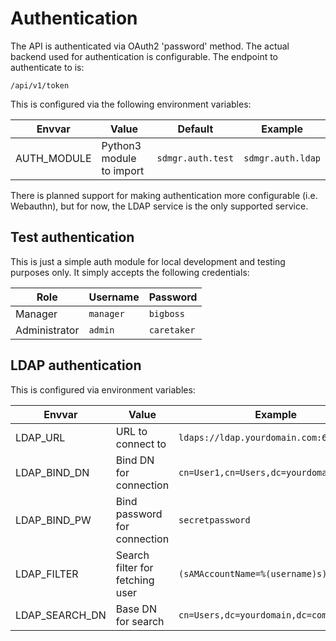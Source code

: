 # Authentication

The API is authenticated via OAuth2 'password' method. The actual backend used for authentication is configurable. The endpoint to authenticate to is:

`/api/v1/token`

This is configured via the following environment variables:

| Envvar | Value | Default | Example |
|--------|-------|---------|---------|
| AUTH_MODULE | Python3 module to import | `sdmgr.auth.test` | `sdmgr.auth.ldap` |

There is planned support for making authentication more configurable (i.e. Webauthn), but for now, the LDAP service is the only supported service.


## Test authentication

This is just a simple auth module for local development and testing purposes only. It simply accepts the following credentials:

| Role | Username | Password |
|------|----------|----------|
| Manager | `manager` | `bigboss` |
| Administrator | `admin` | `caretaker` |


## LDAP authentication

This is configured via environment variables:

| Envvar | Value | Example |
|--------|-------|---------|
| LDAP_URL | URL to connect to | `ldaps://ldap.yourdomain.com:636` |
| LDAP_BIND_DN | Bind DN for connection | `cn=User1,cn=Users,dc=yourdomain,dc=com` |
| LDAP_BIND_PW | Bind password for connection | `secretpassword` |
| LDAP_FILTER | Search filter for fetching user | `(sAMAccountName=%(username)s)` |
| LDAP_SEARCH_DN | Base DN for search | `cn=Users,dc=yourdomain,dc=com` |
